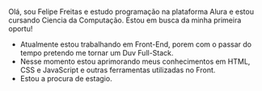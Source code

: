 Olá, sou Felipe Freitas e  estudo programação na plataforma Alura e estou cursando Ciencia da Computação.
Estou em busca da minha primeira oportu!

- Atualmente estou trabalhando em Front-End, porem com o passar do tempo pretendo me tornar um Duv Full-Stack.
- Nesse momento estou  aprimorando meus conhecimentos em HTML, CSS e JavaScript e outras ferramentas utilizadas no Front.
- Estou a procura de estagio.

